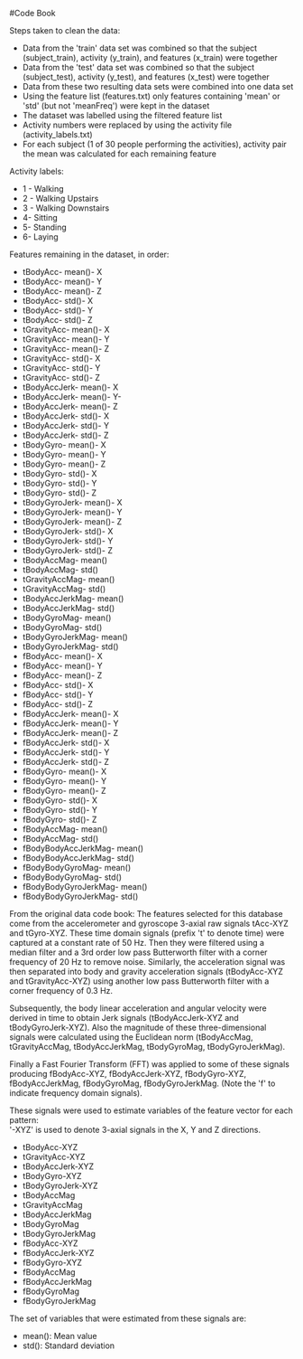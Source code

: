 #Code Book

Steps taken to clean the data:
- Data from the 'train' data set was combined so that the subject (subject_train), activity (y_train), and features (x_train) were together
- Data from the 'test' data set was combined so that the subject (subject_test), activity (y_test), and features (x_test) were together
- Data from these two resulting data sets were combined into one data set
- Using the feature list (features.txt) only features containing 'mean' or 'std' (but not 'meanFreq') were kept in the dataset
- The dataset was labelled using the filtered feature list
- Activity numbers were replaced by using the activity file (activity_labels.txt)
- For each subject (1 of 30 people performing the activities), activity pair the mean was calculated for each remaining feature

Activity labels:
- 1 - Walking
- 2 - Walking Upstairs
- 3 - Walking Downstairs
- 4- Sitting
- 5- Standing
- 6- Laying

Features remaining in the dataset, in order:
- tBodyAcc- mean()- X
- tBodyAcc- mean()- Y
- tBodyAcc- mean()- Z
- tBodyAcc- std()- X
- tBodyAcc- std()- Y
- tBodyAcc- std()- Z
- tGravityAcc- mean()- X
- tGravityAcc- mean()- Y
- tGravityAcc- mean()- Z
- tGravityAcc- std()- X
- tGravityAcc- std()- Y
- tGravityAcc- std()- Z
- tBodyAccJerk- mean()- X
- tBodyAccJerk- mean()- Y- 
- tBodyAccJerk- mean()- Z
- tBodyAccJerk- std()- X
- tBodyAccJerk- std()- Y
- tBodyAccJerk- std()- Z
- tBodyGyro- mean()- X
- tBodyGyro- mean()- Y
- tBodyGyro- mean()- Z
- tBodyGyro- std()- X
- tBodyGyro- std()- Y
- tBodyGyro- std()- Z
- tBodyGyroJerk- mean()- X
- tBodyGyroJerk- mean()- Y
- tBodyGyroJerk- mean()- Z
- tBodyGyroJerk- std()- X
- tBodyGyroJerk- std()- Y
- tBodyGyroJerk- std()- Z
- tBodyAccMag- mean()
- tBodyAccMag- std()
- tGravityAccMag- mean()
- tGravityAccMag- std()
- tBodyAccJerkMag- mean()
- tBodyAccJerkMag- std()
- tBodyGyroMag- mean()
- tBodyGyroMag- std()
- tBodyGyroJerkMag- mean()
- tBodyGyroJerkMag- std()
- fBodyAcc- mean()- X
- fBodyAcc- mean()- Y
- fBodyAcc- mean()- Z
- fBodyAcc- std()- X
- fBodyAcc- std()- Y
- fBodyAcc- std()- Z
- fBodyAccJerk- mean()- X
- fBodyAccJerk- mean()- Y
- fBodyAccJerk- mean()- Z
- fBodyAccJerk- std()- X
- fBodyAccJerk- std()- Y
- fBodyAccJerk- std()- Z
- fBodyGyro- mean()- X
- fBodyGyro- mean()- Y
- fBodyGyro- mean()- Z
- fBodyGyro- std()- X
- fBodyGyro- std()- Y
- fBodyGyro- std()- Z
- fBodyAccMag- mean()
- fBodyAccMag- std()
- fBodyBodyAccJerkMag- mean()
- fBodyBodyAccJerkMag- std()
- fBodyBodyGyroMag- mean()
- fBodyBodyGyroMag- std()
- fBodyBodyGyroJerkMag- mean()
- fBodyBodyGyroJerkMag- std()

From the original data code book:
The features selected for this database come from the accelerometer and gyroscope 3-axial raw signals tAcc-XYZ and tGyro-XYZ. These time domain signals (prefix 't' to denote time) were captured at a constant rate of 50 Hz. Then they were filtered using a median filter and a 3rd order low pass Butterworth filter with a corner frequency of 20 Hz to remove noise. Similarly, the acceleration signal was then separated into body and gravity acceleration signals (tBodyAcc-XYZ and tGravityAcc-XYZ) using another low pass Butterworth filter with a corner frequency of 0.3 Hz. 

Subsequently, the body linear acceleration and angular velocity were derived in time to obtain Jerk signals (tBodyAccJerk-XYZ and tBodyGyroJerk-XYZ). Also the magnitude of these three-dimensional signals were calculated using the Euclidean norm (tBodyAccMag, tGravityAccMag, tBodyAccJerkMag, tBodyGyroMag, tBodyGyroJerkMag). 

Finally a Fast Fourier Transform (FFT) was applied to some of these signals producing fBodyAcc-XYZ, fBodyAccJerk-XYZ, fBodyGyro-XYZ, fBodyAccJerkMag, fBodyGyroMag, fBodyGyroJerkMag. (Note the 'f' to indicate frequency domain signals). 

These signals were used to estimate variables of the feature vector for each pattern:  
'-XYZ' is used to denote 3-axial signals in the X, Y and Z directions.

- tBodyAcc-XYZ
- tGravityAcc-XYZ
- tBodyAccJerk-XYZ
- tBodyGyro-XYZ
- tBodyGyroJerk-XYZ
- tBodyAccMag
- tGravityAccMag
- tBodyAccJerkMag
- tBodyGyroMag
- tBodyGyroJerkMag
- fBodyAcc-XYZ
- fBodyAccJerk-XYZ
- fBodyGyro-XYZ
- fBodyAccMag
- fBodyAccJerkMag
- fBodyGyroMag
- fBodyGyroJerkMag

The set of variables that were estimated from these signals are: 
- mean(): Mean value
- std(): Standard deviation
